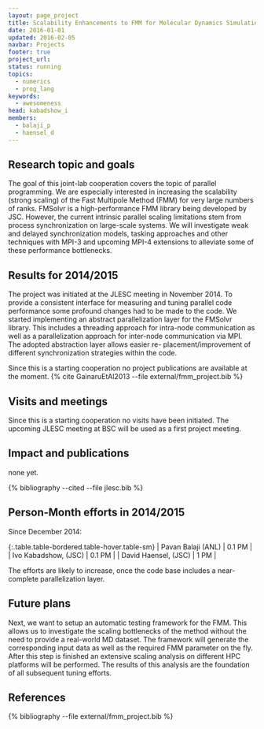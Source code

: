 ```yaml
---
layout: page_project
title: Scalability Enhancements to FMM for Molecular Dynamics Simulations
date: 2016-01-01
updated: 2016-02-05
navbar: Projects
footer: true
project_url:
status: running
topics:
  - numerics
  - prog_lang
keywords:
  - awesomeness
head: kabadshow_i
members:
  - balaji_p
  - haensel_d
---
```


## Research topic and goals
The goal of this joint-lab cooperation covers the topic of parallel programming.
We are especially interested in increasing the scalability (strong scaling) of the Fast Multipole Method (FMM) for very large numbers of ranks.
FMSolvr is a high-performance FMM library being developed by JSC.
However, the current intrinsic parallel scaling limitations stem from process synchronization on large-scale systems.
We will investigate weak and delayed synchronization models, tasking approaches and other techniques with MPI-3 and upcoming MPI-4 extensions to alleviate some of these performance bottlenecks.

## Results for 2014/2015
The project was initiated at the JLESC meeting in November 2014.
To provide a consistent interface for measuring and tuning parallel code performance some profound changes had to be made to the code.
We started implementing an abstract parallelization layer for the FMSolvr library.
This includes a threading approach for intra-node communication as well as a parallelization approach for inter-node communication via MPI.
The adopted abstraction layer allows easier re- placement/improvement of different synchronization strategies within the code.

Since this is a starting cooperation no project publications are available at the moment.
{% cite GainaruEtAl2013 --file external/fmm_project.bib %}

## Visits and meetings
Since this is a starting cooperation no visits have been initiated.
The upcoming JLESC meeting at BSC will be used as a first project meeting.

## Impact and publications
none yet.

<!--

-->
{% bibliography --cited --file jlesc.bib %}


## Person-Month efforts in 2014/2015
Since December 2014:

{:.table.table-bordered.table-hover.table-sm}
| Pavan Balaji (ANL)   | 0.1 PM |
| Ivo Kabadshow, (JSC) | 0.1 PM |
| David Haensel, (JSC) | 1 PM   |

The efforts are likely to increase, once the code base includes a near-complete parallelization layer.

## Future plans
Next, we want to setup an automatic testing framework for the FMM.
This allows us to investigate the scaling bottlenecks of the method without the need to provide a real-world MD dataset.
The framework will generate the corresponding input data as well as the required FMM parameter on the fly.
After this step is finished an extensive scaling analysis on different HPC platforms will be performed.
The results of this analysis are the foundation of all subsequent tuning efforts.

## References
{% bibliography --file external/fmm_project.bib %}

